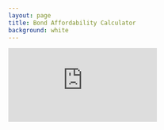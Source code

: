 ```yaml
---
layout: page
title: Bond Affordability Calculator
background: white
---
```


<div>
    <iframe class="bond-calc" frameborder="0"
        src="http://www.ooba.co.za/calculators/affordability-calculator?iframe=true&iftype=nobrand"
        title="Affordability Calculator"></iframe>
</div>
